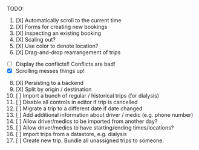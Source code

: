 TODO:

1. [X] Automatically scroll to the current time
2. [X] Forms for creating new bookings
3. [X] Inspecting an existing booking
4. [X] Scaling out?
5. [X] Use color to denote location?
6. [X] Drag-and-drop rearrangement of trips
  - [ ] Display the conflicts!! Conflicts are bad!
  - [X] Scrolling messes things up!
8. [X] Persisting to a backend
9. [X] Split by origin / destination
7. [ ] Import a bunch of regular / historical trips (for dialysis)
10. [ ] Disable all controls in editor if trip is cancelled
11. [ ] Migrate a trip to a different date if date changed
12. [ ] Add additional information about driver / medic (e.g. phone number)
13. [ ] Allow driver/medics to be imported from another day?
14. [ ] Allow driver/medics to have starting/ending times/locations?
15. [ ] import trips from a datastore, e.g. dialysis
16. [ ] Create new trip. Bundle all unassigned trips to someone.

